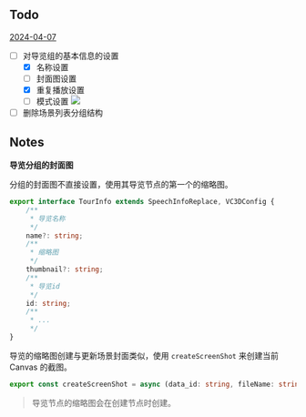 ## Todo

[2024-04-07](2024-04-07.md)

- [ ] 对导览组的基本信息的设置
	- [x] 名称设置
	- [ ] 封面图设置
	- [x] 重复播放设置
	- [ ] 模式设置
![](Pasted%20image%2020240408093606.png)
- [ ] 删除场景列表分组结构

## Notes

**导览分组的封面图**

分组的封面图不直接设置，使用其导览节点的第一个的缩略图。

```ts
export interface TourInfo extends SpeechInfoReplace, VC3DConfig {
    /**
     * 导览名称
     */
    name?: string;
    /**
     * 缩略图
     */
    thumbnail?: string;
    /**
     * 导览id
     */
    id: string;
    /**
     * ...
     */
}
```

导览的缩略图创建与更新场景封面类似，使用 `createScreenShot` 来创建当前 Canvas 的截图。

```ts
export const createScreenShot = async (data_id: string, fileName: string) => {
```

> 导览节点的缩略图会在创建节点时创建。